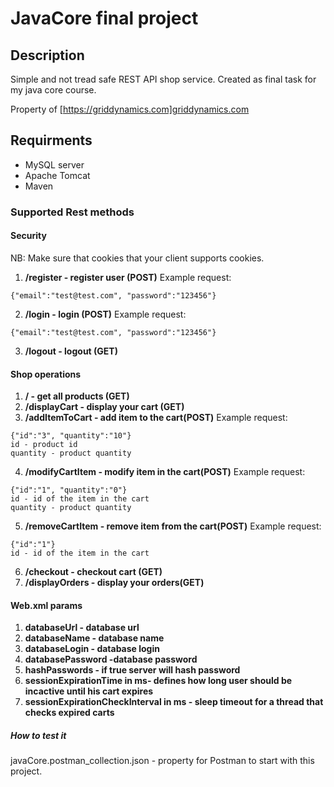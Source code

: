 # JavaCore final project
## Description
Simple and not tread safe REST API shop service.
Created as final task for my java core course.

Property of [https://griddynamics.com]griddynamics.com

## Requirments
- MySQL server
- Apache Tomcat
- Maven

### Supported Rest methods

#### Security

NB: Make sure that cookies that your client supports cookies.

1. **/register - register user  (POST)**
Example request:
```
{"email":"test@test.com", "password":"123456"}
```
2. **/login  - login (POST)**
Example request:
```
{"email":"test@test.com", "password":"123456"}
```
3. **/logout - logout (GET)**

#### Shop operations
1. **/  - get all products (GET)**
2. **/displayCart - display your cart (GET)**
3. **/addItemToCart - add item to the cart(POST)**
Example request:
```
{"id":"3", "quantity":"10"}
id - product id
quantity - product quantity
```
4. **/modifyCartItem - modify item in the cart(POST)**
Example request:
```
{"id":"1", "quantity":"0"}
id - id of the item in the cart
quantity - product quantity
```
5. **/removeCartItem - remove item from the cart(POST)**
Example request:
```
{"id":"1"}
id - id of the item in the cart
```
6. **/checkout - checkout cart (GET)**
7. **/displayOrders - display your orders(GET)**

#### Web.xml params
1. **databaseUrl - database url**
2. **databaseName - database name**
3. **databaseLogin - database login**
4. **databasePassword -database password**
5. **hashPasswords - if true server will hash password**
6. **sessionExpirationTime in ms- defines how long user should be incactive until his cart expires**
7. **sessionExpirationCheckInterval in ms - sleep timeout for a thread that checks expired carts**

##### How to test it
javaCore.postman_collection.json - property for Postman to start with this project.